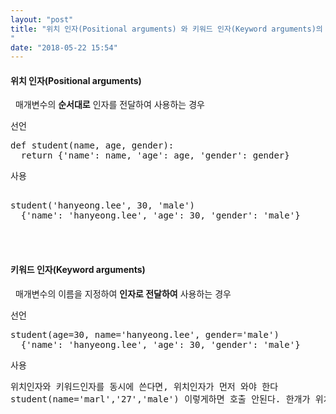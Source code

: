 ```yaml
---
layout: "post"
title: "위치 인자(Positional arguments) 와 키워드 인자(Keyword arguments)의 차이
"
date: "2018-05-22 15:54"
---
```






#### 위치 인자(Positional arguments)
&nbsp; 매개변수의 **순서대로** 인자를 전달하여  사용하는 경우

선언
<pre>
def student(name, age, gender):  
  return {'name': name, 'age': age, 'gender': gender}
</pre>

사용
<pre> 
student('hanyeong.lee', 30, 'male')  
  {'name': 'hanyeong.lee', 'age': 30, 'gender': 'male'}
</pre>




<br>
<br>


#### 키워드 인자(Keyword arguments)
&nbsp; 매개변수의 이름을 지정하여 **인자로 전달하여** 사용하는 경우

선언
<pre>
student(age=30, name='hanyeong.lee', gender='male')
  {'name': 'hanyeong.lee', 'age': 30, 'gender': 'male'}
</pre>

사용
<pre>
위치인자와 키워드인자를 동시에 쓴다면, 위치인자가 먼저 와야 한다
student(name='marl','27','male') 이렇게하면 호출 안된다. 한개가 위치인자면 그 뒤도 위치인자 써야한다.
</pre>
